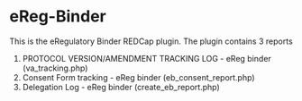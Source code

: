 # eReg-Binder
This is the eRegulatory Binder REDCap plugin. The plugin contains 3 reports

1. PROTOCOL VERSION/AMENDMENT TRACKING LOG - eReg binder  (va_tracking.php)
2. Consent Form tracking - eReg binder (eb_consent_report.php)
3. Delegation Log - eReg binder (create_eb_report.php)

